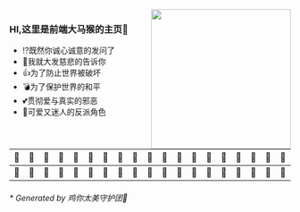 <image align="right" width="250px" src="https://timgsa.baidu.com/timg?image&quality=80&size=b9999_10000&sec=1597250824968&di=f82a0410eb0ff2c8b2ecf62410920395&imgtype=0&src=http%3A%2F%2Fc-ssl.duitang.com%2Fuploads%2Fitem%2F201803%2F14%2F20180314124656_Jx4NV.gif" />

### HI,这里是前端大马猴的主页👋

- ⁉既然你诚心诚意的发问了
- 🤨我就大发慈悲的告诉你
- 👍为了防止世界被破坏
- 💣为了保护世界的和平
- 💕贯彻爱与真实的邪恶
- 💪可爱又迷人的反派角色

|🐔|🏀|🐔|🐔|🏀|🐔|🐔|🏀|🐔|🐔|🏀|🐔|🐔|🏀|🐔|🐔|🏀|🐔|🏀|🐔|🏀|🐔|🏀|
|---|---|---|---|---|---|---|---|---|---|---|---|---|---|---|---|---|---|---|---|---|---|---|
|🏀|🐔|🏀|🏀|🐔|🏀|🏀|🐔|🏀|🏀|🐔|🏀|🏀|🐔|🏀|🏀|🐔|🏀|🐔|🏀|🐔|🏀|🐔|


<h6>*  Generated by 鸡你太美守护团🐔</h6>

